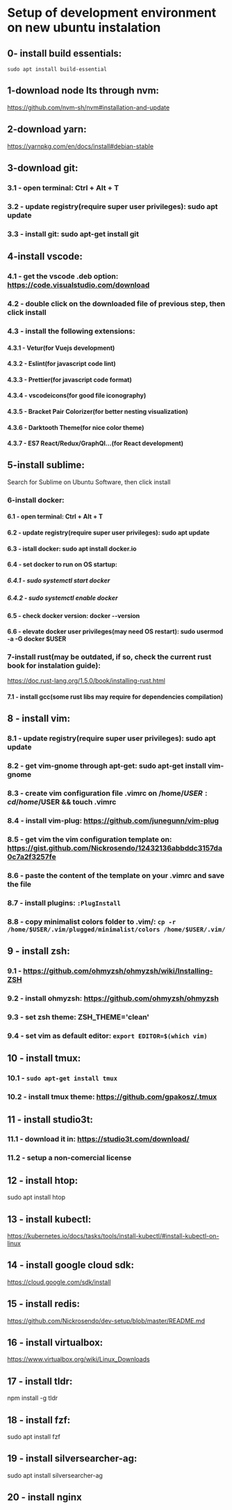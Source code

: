 # Setup of development environment on new ubuntu instalation

## 0- install build essentials:
`sudo apt install build-essential`


## 1-download node lts through nvm:

https://github.com/nvm-sh/nvm#installation-and-update

## 2-download yarn:

https://yarnpkg.com/en/docs/install#debian-stable

## 3-download git:

### 3.1 - open terminal: Ctrl + Alt + T

### 3.2 - update registry(require super user privileges): sudo apt update

### 3.3 - install git: sudo apt-get install git

## 4-install vscode:

### 4.1 - get the vscode .deb option: https://code.visualstudio.com/download

### 4.2 - double click on the downloaded file of previous step, then click install

### 4.3 - install the following extensions:

#### 4.3.1 - Vetur(for Vuejs development)

#### 4.3.2 - Eslint(for javascript code lint)

#### 4.3.3 - Prettier(for javascript code format)

#### 4.3.4 - vscodeicons(for good file iconography)

#### 4.3.5 - Bracket Pair Colorizer(for better nesting visualization)

#### 4.3.6 - Darktooth Theme(for nice color theme)

#### 4.3.7 - ES7 React/Redux/GraphQl...(for React development)

## 5-install sublime:

Search for Sublime on Ubuntu Software, then click install

### 6-install docker:

#### 6.1 - open terminal: Ctrl + Alt + T

#### 6.2 - update registry(require super user privileges): sudo apt update

#### 6.3 - istall docker: sudo apt install docker.io

#### 6.4 - set docker to run on OS startup:

##### 6.4.1 - sudo systemctl start docker

##### 6.4.2 - sudo systemctl enable docker

#### 6.5 - check docker version: docker --version

#### 6.6 - elevate docker user privileges(may need OS restart): sudo usermod -a -G docker \$USER

### 7-install rust(may be outdated, if so, check the current rust book for instalation guide):

https://doc.rust-lang.org/1.5.0/book/installing-rust.html

#### 7.1 - install gcc(some rust libs may require for dependencies compilation)


## 8 - install vim:
### 8.1 - update registry(require super user privileges): sudo apt update
### 8.2 - get vim-gnome through apt-get: sudo apt-get install vim-gnome
### 8.3 - create vim configuration file .vimrc on /home/$USER: cd /home/$USER && touch .vimrc
### 8.4 - install vim-plug: https://github.com/junegunn/vim-plug
### 8.5 - get vim the vim configuration template on: https://gist.github.com/Nickrosendo/12432136abbddc3157da0c7a2f3257fe
### 8.6 - paste the content of the template on your .vimrc and save the file
### 8.7 - install plugins: `:PlugInstall`
### 8.8 - copy minimalist colors folder to .vim/: `cp -r /home/$USER/.vim/plugged/minimalist/colors /home/$USER/.vim/`

## 9 - install zsh: 
### 9.1 - https://github.com/ohmyzsh/ohmyzsh/wiki/Installing-ZSH
### 9.2 - install ohmyzsh: https://github.com/ohmyzsh/ohmyzsh
### 9.3 - set zsh theme: ZSH_THEME='clean'
### 9.4 - set vim as default editor: `export EDITOR=$(which vim)`

## 10 - install tmux: 
### 10.1 - `sudo apt-get install tmux`
### 10.2 - install tmux theme: https://github.com/gpakosz/.tmux

## 11 - install studio3t:
### 11.1 - download it in: https://studio3t.com/download/
### 11.2 - setup a non-comercial license

## 12 - install htop: 
sudo apt install htop

## 13 - install kubectl: 
https://kubernetes.io/docs/tasks/tools/install-kubectl/#install-kubectl-on-linux

## 14 - install google cloud sdk: 
https://cloud.google.com/sdk/install

## 15 - install redis: 
https://github.com/Nickrosendo/dev-setup/blob/master/README.md

## 16 - install virtualbox: 
https://www.virtualbox.org/wiki/Linux_Downloads

## 17 - install tldr: 
npm install -g tldr

## 18 - install fzf:
sudo apt install fzf

## 19 - install silversearcher-ag:
sudo apt install silversearcher-ag

## 20 - install nginx
